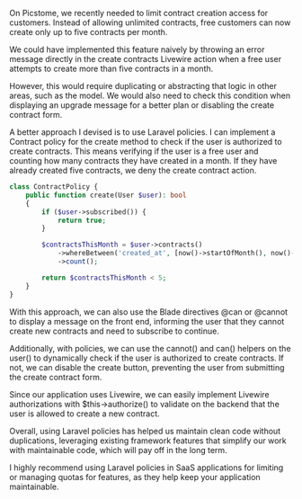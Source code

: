 On Picstome, we recently needed to limit contract creation access for customers. Instead of allowing unlimited contracts, free customers can now create only up to five contracts per month.

We could have implemented this feature naively by throwing an error message directly in the create contracts Livewire action when a free user attempts to create more than five contracts in a month.

However, this would require duplicating or abstracting that logic in other areas, such as the model. We would also need to check this condition when displaying an upgrade message for a better plan or disabling the create contract form.

A better approach I devised is to use Laravel policies. I can implement a Contract policy for the create method to check if the user is authorized to create contracts. This means verifying if the user is a free user and counting how many contracts they have created in a month. If they have already created five contracts, we deny the create contract action.

```php
class ContractPolicy {
    public function create(User $user): bool
    {
        if ($user->subscribed()) {
            return true;
        }

        $contractsThisMonth = $user->contracts()
            ->whereBetween('created_at', [now()->startOfMonth(), now()->endOfMonth()])
            ->count();

        return $contractsThisMonth < 5;
    }
}
```

With this approach, we can also use the Blade directives @can or @cannot to display a message on the front end, informing the user that they cannot create new contracts and need to subscribe to continue.

Additionally, with policies, we can use the cannot() and can() helpers on the user() to dynamically check if the user is authorized to create contracts. If not, we can disable the create button, preventing the user from submitting the create contract form.

Since our application uses Livewire, we can easily implement Livewire authorizations with $this->authorize() to validate on the backend that the user is allowed to create a new contract.

Overall, using Laravel policies has helped us maintain clean code without duplications, leveraging existing framework features that simplify our work with maintainable code, which will pay off in the long term.

I highly recommend using Laravel policies in SaaS applications for limiting or managing quotas for features, as they help keep your application maintainable.
